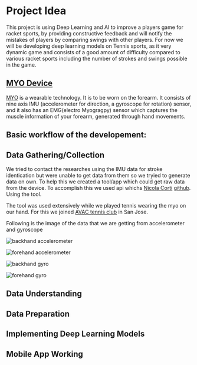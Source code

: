 # Project Idea

This project is using Deep Learning and AI to improve a players game for racket sports, by providing constructive feedback and will notify the mistakes of players by comparing swings with other players. For now we will be developing deep learning models on Tennis sports, as it very dynamic game and consists of a good amount of difficulty compared to various racket sports including the number of strokes and swings possible in the game.

## [MYO Device](https://www.myo.com/)

[MYO](https://www.myo.com/) is a wearable technology. It is to be worn on the forearm. It consists of nine axis IMU (accelerometer for direction, a gyroscope for rotation) sensor, and it also has an EMG(electro Myogragpy) sensor which captures the muscle information of your forearm, generated through hand movements.


## Basic workflow of the developement:

## Data Gathering/Collection

We tried to contact the researches using the IMU data for stroke identication but were unable to get data from them so we tryied to generate data on own. To help this we created a tool/app which could get raw data from the device. To accomplish this we used api whichs [Nicola Corti](https://github.com/cortinico/) [github](https://github.com/cortinico/myonnaise).
Using the tool.

The tool was used extensively while we played tennis wearing the myo on our hand. For this we joined [AVAC tennis club](http://www.avac.us/) in San Jose.

Following is the image of the data that we are getting from accelerometer and gyroscope

![backhand accelerometer](data_analysis/acc-backand.png)

![forehand accelerometer](data_analysis/acc-forhand.png)


![backhand gyro](data_analysis/gyro-topspin-backhand.png)

![forehand gyro](data_analysis/gyro-topspin-forehand.png)

## Data Understanding

## Data Preparation

## Implementing Deep Learning Models

## Mobile App Working
